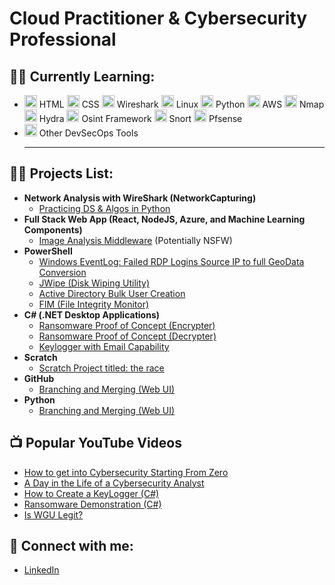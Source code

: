 # Cloud Practitioner & Cybersecurity Professional

## 👨‍💻 Currently Learning:
- <img src="https://www.freepnglogos.com/uploads/html5-logo-png/html5-logo-html-logo-0.png" alt="HTML" width="20"> HTML   <img src="https://cdn.freebiesupply.com/logos/large/2x/css3-logo-png-transparent.png" alt="CSS" width="20"> CSS  <img src="https://cdn.icon-icons.com/icons2/1495/PNG/512/wireshark_103123.png" alt="Wireshark" width="20"> Wireshark  <img src="https://cdn.icon-icons.com/icons2/46/PNG/128/linux_penguin_animal_9362.png" alt="Linux" width="20"> Linux  <img src="https://cdn.icon-icons.com/icons2/112/PNG/512/python_18894.png" alt="Python" width="20"> Python  <img src="https://cdn.icon-icons.com/icons2/2389/PNG/512/amazon_aws_logo_icon_145507.png" alt="AWS" width="20"> AWS  <img src="https://cdn.icon-icons.com/icons2/2148/PNG/512/nmap_icon_132152.png" alt="Nmap" width="20"> Nmap   <img src="https://cdn.icon-icons.com/icons2/390/PNG/512/hydra_39088.png" alt="Hydra" width="20"> Hydra  <img src="https://seeklogo.com/images/O/osint-logo-B1BB1F1B1C-seeklogo.com.png" alt="Osint Framework" width="20"> Osint Framework <img src="https://cdn.icon-icons.com/icons2/2699/PNG/512/snort_logo_icon_167980.png" alt="Snort" width="20"> Snort <img src="https://cdn.icon-icons.com/icons2/3914/PNG/512/pfsense_logo_icon_248868.png" alt="Pfsense" width="20"> Pfsense  
- <img src="https://cdn.icon-icons.com/icons2/2596/PNG/512/other_icon_155053.png" alt="Other DevSecOps Tools" width="20"> Other DevSecOps Tools <hr>

## 👨‍💻 Projects List:
- **Network Analysis with WireShark (NetworkCapturing)**
  - [Practicing DS & Algos in Python](https://github.com/NtokozoMothwa/Algorithms-Practice)
- **Full Stack Web App (React, NodeJS, Azure, and Machine Learning Components)**
  - [Image Analysis Middleware](https://github.com/NtokozoMothwa/4chan-Image-Analysis-Middleware-C964) (Potentially NSFW)
- **PowerShell**
  - [Windows EventLog: Failed RDP Logins Source IP to full GeoData Conversion](https://github.com/NtokozoMothwa/Sentinel-Lab)
  - [JWipe (Disk Wiping Utility)](https://github.com/NtokozoMothwa/Jwipe.PowerShell)
  - [Active Directory Bulk User Creation](https://github.com/NtokozoMothwa/AD_PS)
  - [FIM (File Integrity Monitor)](https://github.com/NtokozoMothwa/PowerShell-Integrity-FIM)
- **C# (.NET Desktop Applications)**
  - [Ransomware Proof of Concept (Encrypter)](https://github.com/NtokozoMothwa/EncrypterPOC)
  - [Ransomware Proof of Concept (Decrypter)](https://github.com/NtokozoMothwa/DecrypterPOC)
  - [Keylogger with Email Capability](https://github.com/NtokozoMothwa/Key-Logger-With-Email)
- **Scratch**
  - [Scratch Project titled: the race](https://scratch.mit.edu/projects/938876054/)
- **GitHub**
  - [Branching and Merging (Web UI)](https://github.com/NtokozoMothwa/Branching-and-Merging-Web-UI)
- **Python**
  - [Branching and Merging (Web UI)](https://github.com/NtokozoMothwa/Branching-and-Merging-Web-UI)

## 📺 Popular YouTube Videos
- [How to get into Cybersecurity Starting From Zero](https://www.youtube.com/watch?v=a83ASGn_V_s)
- [A Day in the Life of a Cybersecurity Analyst](https://www.youtube.com/watch?v=uHy3oM7NnoU)
- [How to Create a KeyLogger (C#)](https://www.youtube.com/watch?v=N-L9hklSlNk)
- [Ransomware Demonstration (C#)](https://www.youtube.com/watch?v=OfvdQeh79s0)
- [Is WGU Legit?](https://www.youtube.com/watch?v=E2MwRWxDBkA)

## 🤳 Connect with me:
- [LinkedIn](https://github.com/NtokozoMothwa)
